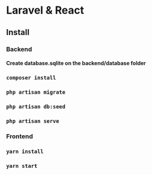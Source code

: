 # Laravel & React

## Install
### Backend
#### Create database.sqlite on the backend/database folder
### `composer install`
### `php artisan migrate`
### `php artisan db:seed`
### `php artisan serve`
### Frontend
### `yarn install`
### `yarn start`
